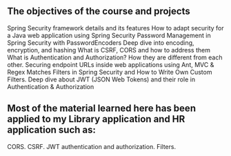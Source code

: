 ## The objectives of the course and projects
Spring Security framework details and its features
How to adapt security for a Java web application using Spring Security
Password Management in Spring Security with PasswordEncoders
Deep dive into encoding, encryption, and hashing
What is CSRF, CORS and how to address them
What is Authentication and Authorization? How they are different from each other.
Securing endpoint URLs inside web applications using Ant, MVC & Regex Matches
Filters in Spring Security and How to Write Own Custom Filters.
Deep dive about JWT (JSON Web Tokens) and their role in Authentication & Authorization

## Most of the material learned here has been applied to my Library application and HR application such as:
CORS.
CSRF.
JWT authentication and authorization.
Filters.

